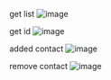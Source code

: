 get list
![image](https://user-images.githubusercontent.com/109870436/236892006-7127c9c6-c9f1-42c5-801f-1bf5c1419741.png)

get id 
![image](https://user-images.githubusercontent.com/109870436/236892928-0240fbf8-a3ce-49cf-8ce6-7a612d6f5160.png)

added contact 
![image](https://user-images.githubusercontent.com/109870436/236893664-e1b0d2be-d97e-4b02-80d8-a7e8f4f9adb2.png)

remove contact
![image](https://user-images.githubusercontent.com/109870436/236893933-b8784833-2942-46e6-a755-b48e57e4ae65.png)
